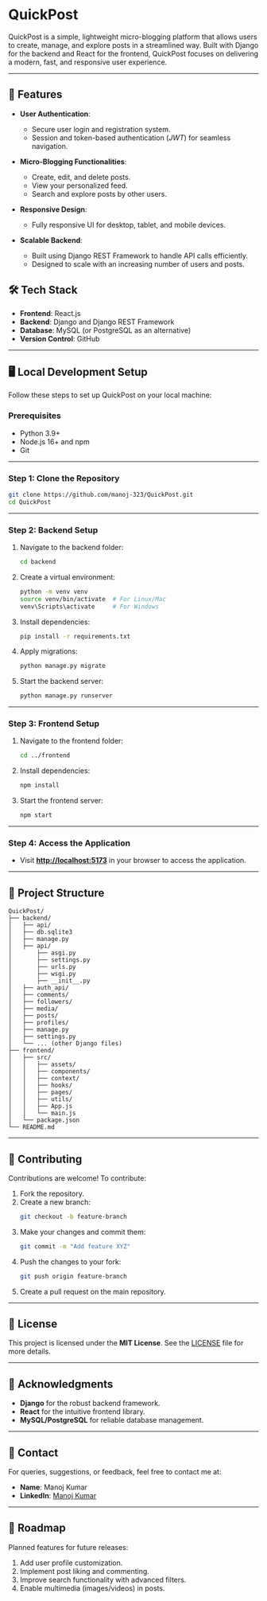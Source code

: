 # QuickPost

QuickPost is a simple, lightweight micro-blogging platform that allows users to create, manage, and explore posts in a streamlined way. Built with Django for the backend and React for the frontend, QuickPost focuses on delivering a modern, fast, and responsive user experience.

---

## 🚀 Features

- **User Authentication**:
  - Secure user login and registration system.
  - Session and token-based authentication (*JWT*) for seamless navigation.

- **Micro-Blogging Functionalities**:
  - Create, edit, and delete posts.
  - View your personalized feed.
  - Search and explore posts by other users.

- **Responsive Design**:
  - Fully responsive UI for desktop, tablet, and mobile devices.

- **Scalable Backend**:
  - Built using Django REST Framework to handle API calls efficiently.
  - Designed to scale with an increasing number of users and posts.

## 🛠️ Tech Stack

- **Frontend**: React.js  
- **Backend**: Django and Django REST Framework  
- **Database**: MySQL (or PostgreSQL as an alternative)  
- **Version Control**: GitHub  

---

## 🖥️ Local Development Setup

Follow these steps to set up QuickPost on your local machine:

### Prerequisites
- Python 3.9+  
- Node.js 16+ and npm  
- Git  

---

### Step 1: Clone the Repository

```bash
git clone https://github.com/manoj-323/QuickPost.git
cd QuickPost
```

---

### Step 2: Backend Setup

1. Navigate to the backend folder:
   ```bash
   cd backend
   ```

2. Create a virtual environment:
   ```bash
   python -m venv venv
   source venv/bin/activate  # For Linux/Mac
   venv\Scripts\activate     # For Windows
   ```

3. Install dependencies:
   ```bash
   pip install -r requirements.txt
   ```

4. Apply migrations:
   ```bash
   python manage.py migrate
   ```

5. Start the backend server:
   ```bash
   python manage.py runserver
   ```

---

### Step 3: Frontend Setup

1. Navigate to the frontend folder:
   ```bash
   cd ../frontend
   ```

2. Install dependencies:
   ```bash
   npm install
   ```

3. Start the frontend server:
   ```bash
   npm start
   ```

---

### Step 4: Access the Application

- Visit **[http://localhost:5173](http://localhost:5173)** in your browser to access the application.

---

## 📂 Project Structure

```
QuickPost/
├── backend/
│   ├── api/
│   ├── db.sqlite3
│   ├── manage.py
│   ├── api/
│       ├── asgi.py
│       ├── settings.py
│       ├── urls.py
│       ├── wsgi.py
│       ├── __init__.py
│   ├── auth_api/
│   ├── comments/
│   ├── followers/
│   ├── media/
│   ├── posts/
│   ├── profiles/
│   ├── manage.py
│   ├── settings.py
│   └── ... (other Django files)
├── frontend/
│   ├── src/
│   │   ├── assets/
│   │   ├── components/
│   │   ├── context/
│   │   ├── hooks/
│   │   ├── pages/
│   │   ├── utils/
│   │   ├── App.js
│   │   └── main.js
│   └── package.json
└── README.md
```

---

## 🤝 Contributing

Contributions are welcome! To contribute:

1. Fork the repository.
2. Create a new branch:
   ```bash
   git checkout -b feature-branch
   ```
3. Make your changes and commit them:
   ```bash
   git commit -m "Add feature XYZ"
   ```
4. Push the changes to your fork:
   ```bash
   git push origin feature-branch
   ```
5. Create a pull request on the main repository.

---

## 📜 License

This project is licensed under the **MIT License**. See the [LICENSE](LICENSE) file for more details.

---

## 🌟 Acknowledgments

- **Django** for the robust backend framework.  
- **React** for the intuitive frontend library.  
- **MySQL/PostgreSQL** for reliable database management.  

---

## 📧 Contact

For queries, suggestions, or feedback, feel free to contact me at:  
- **Name**: Manoj Kumar  
- **LinkedIn**: [Manoj Kumar](https://www.linkedin.com/in/manoj-kumar-r323)

---

## 🎯 Roadmap

Planned features for future releases:
1. Add user profile customization.  
2. Implement post liking and commenting.  
3. Improve search functionality with advanced filters.  
4. Enable multimedia (images/videos) in posts. 
